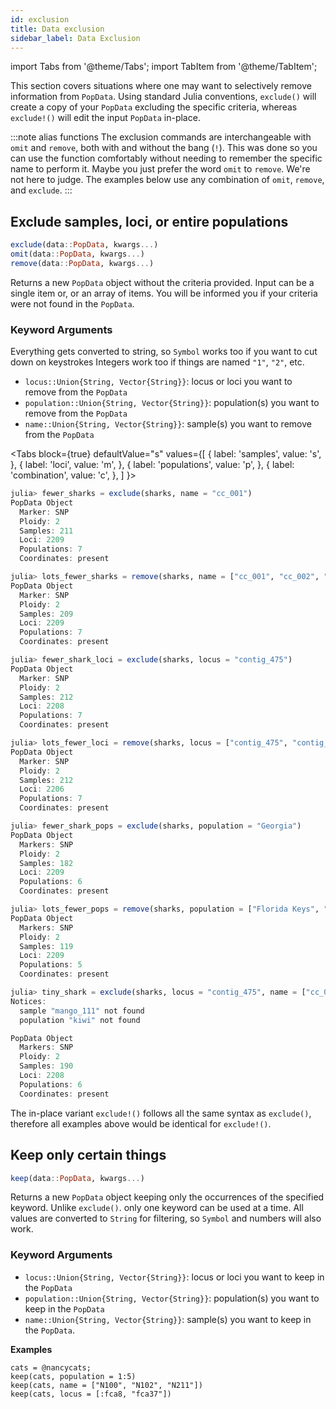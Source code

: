 ```yaml
---
id: exclusion
title: Data exclusion
sidebar_label: Data Exclusion
---
```

import Tabs from '@theme/Tabs';
import TabItem from '@theme/TabItem';

This section covers situations where one may want to selectively remove information from `PopData`. Using standard Julia conventions, `exclude()` will create a copy of your
`PopData` excluding the specific criteria, whereas `exclude!()` will edit the input
`PopData` in-place.

:::note alias functions
The exclusion commands are interchangeable with `omit` and `remove`, both with and
without the bang (`!`). This was done so you can use the function comfortably without
needing to remember the specific name to perform it. Maybe you just prefer the word 
`omit` to `remove`. We're not here to judge. The examples below use any combination 
of `omit`, `remove`, and `exclude`.
:::

## Exclude samples, loci, or entire populations

```julia
exclude(data::PopData, kwargs...)
omit(data::PopData, kwargs...)
remove(data::PopData, kwargs...)
```
Returns a new `PopData` object without the criteria provided. Input can be a
single item or, or an array of items. You will be informed you if your criteria
were not found in the `PopData`.

### Keyword Arguments
Everything gets converted to string, so `Symbol` works too if you want to cut down on keystrokes
Integers work too if things are named `"1"`, `"2"`, etc.
- `locus::Union{String, Vector{String}}`: locus or loci you want to remove from the `PopData`
- `population::Union{String, Vector{String}}`: population(s) you want to remove from the `PopData`
- `name::Union{String, Vector{String}}`: sample(s) you want to remove from the `PopData`

<Tabs
  block={true}
  defaultValue="s"
  values={[
    { label: 'samples', value: 's', },
    { label: 'loci', value: 'm', },
    { label: 'populations', value: 'p', },
    { label: 'combination', value: 'c', },
  ]
}>
<TabItem value="s">

``` julia
julia> fewer_sharks = exclude(sharks, name = "cc_001")
PopData Object
  Marker: SNP
  Ploidy: 2
  Samples: 211
  Loci: 2209
  Populations: 7
  Coordinates: present

julia> lots_fewer_sharks = remove(sharks, name = ["cc_001", "cc_002", "cc_003"])
PopData Object
  Marker: SNP
  Ploidy: 2
  Samples: 209
  Loci: 2209
  Populations: 7
  Coordinates: present
```

</TabItem>
<TabItem value="m">

``` julia
julia> fewer_shark_loci = exclude(sharks, locus = "contig_475")
PopData Object
  Marker: SNP
  Ploidy: 2
  Samples: 212
  Loci: 2208
  Populations: 7
  Coordinates: present

julia> lots_fewer_loci = remove(sharks, locus = ["contig_475", "contig_2784", "contig_8065"])
PopData Object
  Marker: SNP
  Ploidy: 2
  Samples: 212
  Loci: 2206
  Populations: 7
  Coordinates: present
```

</TabItem>
<TabItem value="p">

``` julia
julia> fewer_shark_pops = exclude(sharks, population = "Georgia")
PopData Object
  Markers: SNP
  Ploidy: 2
  Samples: 182
  Loci: 2209
  Populations: 6
  Coordinates: present

julia> lots_fewer_pops = remove(sharks, population = ["Florida Keys", "Mideast Gulf"])
PopData Object
  Markers: SNP
  Ploidy: 2
  Samples: 119
  Loci: 2209
  Populations: 5
  Coordinates: present
```

</TabItem>
<TabItem value="c">

``` julia
julia> tiny_shark = exclude(sharks, locus = "contig_475", name = ["cc_001", "neg_021", "mango_111"], population = ["Cape Canaveral", "kiwi"])
Notices:
  sample "mango_111" not found
  population "kiwi" not found

PopData Object
  Markers: SNP
  Ploidy: 2
  Samples: 190
  Loci: 2208
  Populations: 6
  Coordinates: present
```

</TabItem>
</Tabs>

The in-place variant `exclude!()` follows all the same syntax as `exclude()`, therefore all examples above would be identical for `exclude!()`.

## Keep only certain things
```julia
keep(data::PopData, kwargs...)
```
Returns a new `PopData` object keeping only the occurrences of the specified keyword.
Unlike `exclude()`. only one keyword can be used at a time. All values are 
converted to `String` for filtering, so `Symbol` and numbers will also work.
### Keyword Arguments
- `locus::Union{String, Vector{String}}`: locus or loci you want to keep in the `PopData`
- `population::Union{String, Vector{String}}`: population(s) you want to keep in the `PopData`
- `name::Union{String, Vector{String}}`: sample(s) you want to keep in the `PopData`.

**Examples**
```
cats = @nancycats;
keep(cats, population = 1:5)
keep(cats, name = ["N100", "N102", "N211"])
keep(cats, locus = [:fca8, "fca37"])
```
